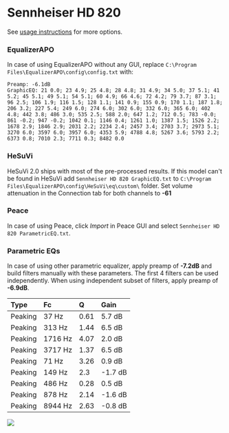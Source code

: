 # Sennheiser HD 820
See [usage instructions](https://github.com/jaakkopasanen/AutoEq#usage) for more options.

### EqualizerAPO
In case of using EqualizerAPO without any GUI, replace `C:\Program Files\EqualizerAPO\config\config.txt`
with:
```
Preamp: -6.1dB
GraphicEQ: 21 0.0; 23 4.9; 25 4.8; 28 4.8; 31 4.9; 34 5.0; 37 5.1; 41 5.2; 45 5.1; 49 5.1; 54 5.1; 60 4.9; 66 4.6; 72 4.2; 79 3.7; 87 3.1; 96 2.5; 106 1.9; 116 1.5; 128 1.1; 141 0.9; 155 0.9; 170 1.1; 187 1.8; 206 3.2; 227 5.4; 249 6.0; 274 6.0; 302 6.0; 332 6.0; 365 6.0; 402 4.8; 442 3.8; 486 3.0; 535 2.5; 588 2.0; 647 1.2; 712 0.5; 783 -0.0; 861 -0.2; 947 -0.2; 1042 0.1; 1146 0.4; 1261 1.0; 1387 1.5; 1526 2.2; 1678 2.9; 1846 2.9; 2031 2.2; 2234 2.4; 2457 3.4; 2703 3.7; 2973 5.1; 3270 6.0; 3597 6.0; 3957 6.0; 4353 5.9; 4788 4.8; 5267 3.6; 5793 2.2; 6373 0.8; 7010 2.3; 7711 0.3; 8482 0.0
```

### HeSuVi
HeSuVi 2.0 ships with most of the pre-processed results. If this model can't be found in HeSuVi add
`Sennheiser HD 820 GraphicEQ.txt` to `C:\Program Files\EqualizerAPO\config\HeSuVi\eq\custom\` folder.
Set volume attenuation in the Connection tab for both channels to **-61**

### Peace
In case of using Peace, click *Import* in Peace GUI and select `Sennheiser HD 820 ParametricEQ.txt`.

### Parametric EQs
In case of using other parametric equalizer, apply preamp of **-7.2dB** and build filters manually
with these parameters. The first 4 filters can be used independently.
When using independent subset of filters, apply preamp of **-6.9dB**.

| Type    | Fc      |    Q | Gain    |
|:--------|:--------|:-----|:--------|
| Peaking | 37 Hz   | 0.61 | 5.7 dB  |
| Peaking | 313 Hz  | 1.44 | 6.5 dB  |
| Peaking | 1716 Hz | 4.07 | 2.0 dB  |
| Peaking | 3717 Hz | 1.37 | 6.5 dB  |
| Peaking | 71 Hz   | 3.26 | 0.9 dB  |
| Peaking | 149 Hz  | 2.3  | -1.7 dB |
| Peaking | 486 Hz  | 0.28 | 0.5 dB  |
| Peaking | 878 Hz  | 2.14 | -1.6 dB |
| Peaking | 8944 Hz | 2.63 | -0.8 dB |

![](https://raw.githubusercontent.com/jaakkopasanen/AutoEq/master/results/rtings/avg/Sennheiser%20HD%20820/Sennheiser%20HD%20820.png)